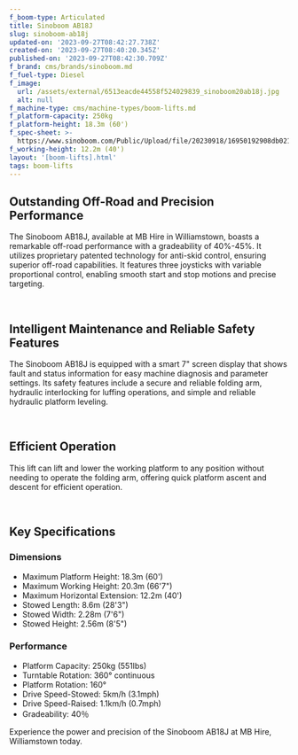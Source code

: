 ```yaml
---
f_boom-type: Articulated
title: Sinoboom AB18J
slug: sinoboom-ab18j
updated-on: '2023-09-27T08:42:27.738Z'
created-on: '2023-09-27T08:40:20.345Z'
published-on: '2023-09-27T08:42:30.709Z'
f_brand: cms/brands/sinoboom.md
f_fuel-type: Diesel
f_image:
  url: /assets/external/6513eacde44558f524029839_sinoboom20ab18j.jpg
  alt: null
f_machine-type: cms/machine-types/boom-lifts.md
f_platform-capacity: 250kg
f_platform-height: 18.3m (60')
f_spec-sheet: >-
  https://www.sinoboom.com/Public/Upload/file/20230918/16950192908db02167b6c536cb.pdf
f_working-height: 12.2m (40')
layout: '[boom-lifts].html'
tags: boom-lifts
---
```


Outstanding Off-Road and Precision Performance
----------------------------------------------

The Sinoboom AB18J, available at MB Hire in Williamstown, boasts a remarkable off-road performance with a gradeability of 40%-45%. It utilizes proprietary patented technology for anti-skid control, ensuring superior off-road capabilities. It features three joysticks with variable proportional control, enabling smooth start and stop motions and precise targeting.

‍

Intelligent Maintenance and Reliable Safety Features
----------------------------------------------------

The Sinoboom AB18J is equipped with a smart 7" screen display that shows fault and status information for easy machine diagnosis and parameter settings. Its safety features include a secure and reliable folding arm, hydraulic interlocking for luffing operations, and simple and reliable hydraulic platform leveling.

‍

Efficient Operation
-------------------

This lift can lift and lower the working platform to any position without needing to operate the folding arm, offering quick platform ascent and descent for efficient operation.

‍

Key Specifications
------------------

### Dimensions

*   Maximum Platform Height: 18.3m (60')
*   Maximum Working Height: 20.3m (66'7")
*   Maximum Horizontal Extension: 12.2m (40')
*   Stowed Length: 8.6m (28'3")
*   Stowed Width: 2.28m (7'6")
*   Stowed Height: 2.56m (8'5")

### Performance

*   Platform Capacity: 250kg (551lbs)
*   Turntable Rotation: 360° continuous
*   Platform Rotation: 160°
*   Drive Speed-Stowed: 5km/h (3.1mph)
*   Drive Speed-Raised: 1.1km/h (0.7mph)
*   Gradeability: 40％

Experience the power and precision of the Sinoboom AB18J at MB Hire, Williamstown today.
